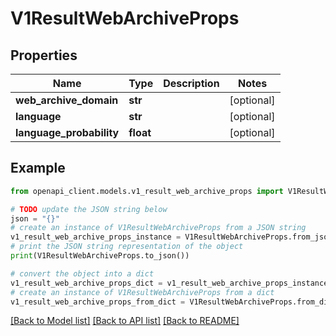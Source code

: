 # V1ResultWebArchiveProps


## Properties

Name | Type | Description | Notes
------------ | ------------- | ------------- | -------------
**web_archive_domain** | **str** |  | [optional] 
**language** | **str** |  | [optional] 
**language_probability** | **float** |  | [optional] 

## Example

```python
from openapi_client.models.v1_result_web_archive_props import V1ResultWebArchiveProps

# TODO update the JSON string below
json = "{}"
# create an instance of V1ResultWebArchiveProps from a JSON string
v1_result_web_archive_props_instance = V1ResultWebArchiveProps.from_json(json)
# print the JSON string representation of the object
print(V1ResultWebArchiveProps.to_json())

# convert the object into a dict
v1_result_web_archive_props_dict = v1_result_web_archive_props_instance.to_dict()
# create an instance of V1ResultWebArchiveProps from a dict
v1_result_web_archive_props_from_dict = V1ResultWebArchiveProps.from_dict(v1_result_web_archive_props_dict)
```
[[Back to Model list]](../README.md#documentation-for-models) [[Back to API list]](../README.md#documentation-for-api-endpoints) [[Back to README]](../README.md)


